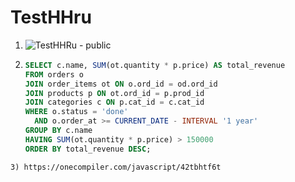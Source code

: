 # TestHHru

1) ![TestHHRu - public](https://github.com/user-attachments/assets/53f4a5e4-9297-4229-9454-39abb6d63106)
  
2)
   ```sql
   SELECT c.name, SUM(ot.quantity * p.price) AS total_revenue 
   FROM orders o 
   JOIN order_items ot ON o.ord_id = od.ord_id 
   JOIN products p ON ot.ord_id = p.prod_id 
   JOIN categories c ON p.cat_id = c.cat_id 
   WHERE o.status = 'done'
     AND o.order_at >= CURRENT_DATE - INTERVAL '1 year' 
   GROUP BY c.name
   HAVING SUM(ot.quantity * p.price) > 150000
   ORDER BY total_revenue DESC; 
  ```
3) https://onecompiler.com/javascript/42tbhtf6t
